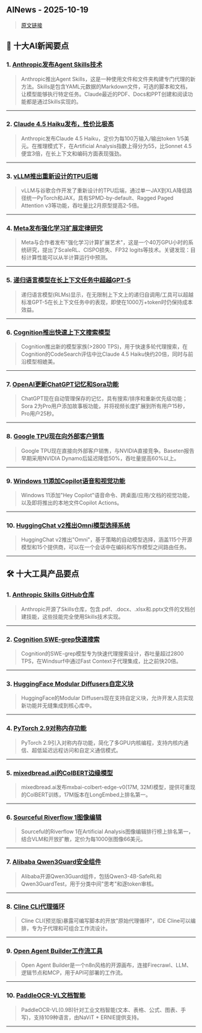 ## AINews - 2025-10-19

> [原文链接](https://news.smol.ai/issues/25-10-16-claude-skills/)

## 📰 十大AI新闻要点

### 1. [Anthropic发布Agent Skills技术](https://www.anthropic.com/engineering/equipping-agents-for-the-real-world-with-agent-skills)
> Anthropic推出Agent Skills，这是一种使用文件和文件夹构建专门代理的新方法。Skills是包含YAML元数据的Markdown文件，可选的脚本和文档，让模型能够执行特定任务。Claude最近的PDF、Docs和PPT创建和阅读功能都是通过Skills实现的。

---

### 2. [Claude 4.5 Haiku发布，性价比极高](https://twitter.com/ArtificialAnlys/status/1978661658290790612)
> Anthropic发布Claude 4.5 Haiku，定价为每100万输入/输出token 1/5美元。在推理模式下，在Artificial Analysis指数上得分为55，比Sonnet 4.5便宜3倍，在长上下文和编码方面表现强劲。

---

### 3. [vLLM推出重新设计的TPU后端](https://twitter.com/vllm_project/status/1978855648176853100)
> vLLM与谷歌合作开发了重新设计的TPU后端，通过单一JAX到XLA降低路径统一PyTorch和JAX，具有SPMD-by-default、Ragged Paged Attention v3等功能，吞吐量比2月原型提高2-5倍。

---

### 4. [Meta发布强化学习扩展定律研究](https://twitter.com/iScienceLuvr/status/1978793969384624226)
> Meta与合作者发布"强化学习计算扩展艺术"，这是一个40万GPU小时的系统研究，提出了ScaleRL、CISPO损失、FP32 logits等技术。关键发现：目标计算性能可以从半计算运行中预测。

---

### 5. [递归语言模型在长上下文任务中超越GPT-5](https://twitter.com/a1zhang/status/1978948676287340753)
> 递归语言模型(RLMs)显示，在无限制上下文上的递归自调用/工具可以超越标准GPT-5在长上下文任务中的表现，即使在1000万+token时仍保持成本效益。

---

### 6. [Cognition推出快速上下文搜索模型](https://twitter.com/cognition/status/1978867021669413252)
> Cognition推出新的模型家族(>2800 TPS)，用于快速多轮代理搜索，在Cognition的CodeSearch评估中比Claude 4.5 Haiku快约20倍，同时与前沿模型相媲美。

---

### 7. [OpenAI更新ChatGPT记忆和Sora功能](https://twitter.com/OpenAI/status/1978608684088643709)
> ChatGPT现在自动管理保存的记忆，具有搜索/排序和重新优先级功能；Sora 2为Pro用户添加故事板功能，并将视频长度扩展到所有用户15秒，Pro用户25秒。

---

### 8. [Google TPU现在向外部客户销售](https://twitter.com/zephyr_z9/status/1978835094216343820)
> Google TPU现在直接向外部客户销售，与NVIDIA直接竞争。Baseten报告早期采用NVIDIA Dynamo后延迟降低50%，吞吐量提高60%以上。

---

### 9. [Windows 11添加Copilot语音和视觉功能](https://twitter.com/mustafasuleyman/status/1978808627008847997)
> Windows 11添加"Hey Copilot"语音命令、跨桌面/应用/文档的视觉功能，以及即将推出的本地文件Copilot Actions。

---

### 10. [HuggingChat v2推出Omni模型选择系统](https://twitter.com/victormustar/status/1978817795312808065)
> HuggingChat v2推出"Omni"，基于策略的自动模型选择，涵盖115个开源模型和15个提供商，可以在一个会话中在编码和写作模型之间路由任务。

---

## 🛠️ 十大工具产品要点

### 1. [Anthropic Skills GitHub仓库](https://github.com/anthropics/skills/tree/main/document-skills)
> Anthropic开源了Skills仓库，包含.pdf、.docx、.xlsx和.pptx文件的文档创建技能，这些技能完全使用Skills技术实现。

---

### 2. [Cognition SWE-grep快速搜索](https://cognition.ai/blog/swe-grep)
> Cognition的SWE-grep模型专为快速代理搜索设计，吞吐量超过2800 TPS，在Windsurf中通过Fast Context子代理集成，比之前快20倍。

---

### 3. [HuggingFace Modular Diffusers自定义块](https://huggingface.co/docs/diffusers/main/en/modular_diffusers/pipeline_block)
> HuggingFace的Modular Diffusers现在支持自定义块，允许开发人员实现新功能并无缝集成到核心库中。

---

### 4. [PyTorch 2.9对称内存功能](https://pytorch.org/blog/pytorch-2-9/)
> PyTorch 2.9引入对称内存功能，简化了多GPU内核编程，支持内核内通信、超低延迟远程访问和自定义通信模式。

---

### 5. [mixedbread.ai的ColBERT边缘模型](https://twitter.com/mixedbreadai/status/1978853869557055492)
> mixedbread.ai发布mxbai-colbert-edge-v0(17M, 32M)模型，提供可重现的ColBERT训练，17M版本在LongEmbed上排名第一。

---

### 6. [Sourceful Riverflow 1图像编辑](https://twitter.com/ArtificialAnlys/status/1978891167795417092)
> Sourceful的Riverflow 1在Artificial Analysis图像编辑排行榜上排名第一，结合VLM和开放扩散，定价为每1000张图像66美元。

---

### 7. [Alibaba Qwen3Guard安全组件](https://twitter.com/Alibaba_Qwen/status/1978732145297576081)
> Alibaba开源Qwen3Guard组件，包括Qwen3-4B-SafeRL和Qwen3GuardTest，用于分类中间"思考"和逐token审核。

---

### 8. [Cline CLI代理循环](https://twitter.com/cline/status/1978874789193486749)
> Cline CLI(预览版)暴露可编写脚本的开放"原始代理循环"，IDE Cline可以编排，专为子代理和可组合工作流设计。

---

### 9. [Open Agent Builder工作流工具](https://twitter.com/firecrawl_dev/status/1978878728827478289)
> Open Agent Builder是一个n8n风格的开源画布，连接Firecrawl、LLM、逻辑节点和MCP，用于API可部署的工作流。

---

### 10. [PaddleOCR-VL文档智能](https://twitter.com/PaddlePaddle/status/1978809999263781290)
> PaddleOCR-VL(0.9B)针对工业文档智能(文本、表格、公式、图表、手写)，支持109种语言，由NaViT + ERNIE提供支持。

---